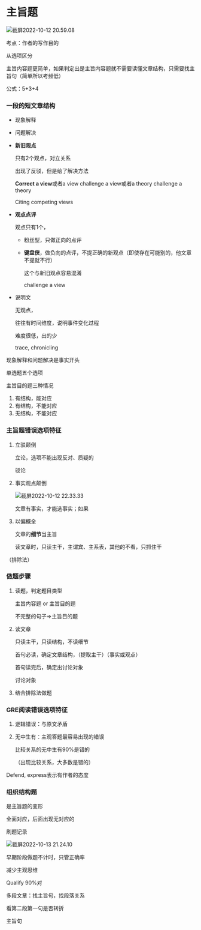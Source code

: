 # 主旨题

![截屏2022-10-12 20.59.08](https://xingqiu-tuchuang-1256524210.cos.ap-shanghai.myqcloud.com/3978/%E6%88%AA%E5%B1%8F2022-10-12%2020.59.08.png)

考点：作者的写作目的

从选项区分

主旨内容题更简单，如果判定出是主旨内容题就不需要读懂文章结构，只需要找主旨句（简单所以考频低）



公式：5+3+4



### 一段的短文章结构

- 现象解释

  

- 问题解决

  

- **新旧观点**

  只有2个观点，对立关系

  出现了反驳，但是给了解决方法

  **Correct a view**或者a view challenge a view或者a theory challenge a theory

  Citing competing views

- **观点点评**

  观点只有1个，

  - 粉丝型，只做正向的点评

  - **键盘侠**，做负向的点评，不提正确的新观点（即使存在可能别的，他文章不提就不行）

    这个与新旧观点容易混淆

    challenge a view

- 说明文

  无观点，

  往往有时间维度，说明事件变化过程

  难度很低，出的少

  trace, chronicling

现象解释和问题解决是事实开头



单选题五个选项



主旨目的题三种情况

1. 有结构，能对应
2. 有结构，不能对应
3. 无结构，不能对应

 

### 主旨题**错误选项**特征

1. 立驳颠倒

   立论，选项不能出现反对、质疑的

   驳论

2. 事实观点颠倒

   ![截屏2022-10-12 22.33.33](https://xingqiu-tuchuang-1256524210.cos.ap-shanghai.myqcloud.com/3978/%E6%88%AA%E5%B1%8F2022-10-12%2022.33.33.png)

   文章有事实，才能选事实；如果

3. 以偏概全

   文章的**细节**当主旨

   读文章时，只读主干，主谓宾、主系表，其他的不看，只抓住干

（排除法）



### 做题步骤

1. 读题，判定题目类型

   主旨内容题 or 主旨目的题

   不完整的句子=>主旨目的题

2. 读文章

   只读主干，只读结构，不读细节

   首句必读，确定文章结构，（提取主干）（事实或观点）

   首句读完后，确定出讨论对象

   讨论对象

3. 结合排除法做题



### GRE阅读错误选项特征

1. 逻辑错误：与原文矛盾

2. 无中生有：主观答题最容易出现的错误

   比较关系的无中生有90%是错的

   （出现比较关系，大多数是错的）



Defend, express表示有作者的态度



### 组织结构题

是主旨题的变形

全面对应，后面出现无对应的





刷题记录

![截屏2022-10-13 21.24.10](https://xingqiu-tuchuang-1256524210.cos.ap-shanghai.myqcloud.com/3978/%E6%88%AA%E5%B1%8F2022-10-13%2021.24.10.png)

早期阶段做题不计时，只管正确率

减少主观思维





Qualify 90%对



多段文章：找主旨句，找段落关系

看第二段第一句是否转折

主旨句

